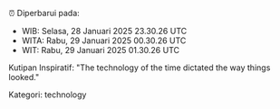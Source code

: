 ⏰ Diperbarui pada:
- WIB: Selasa, 28 Januari 2025 23.30.26 UTC
- WITA: Rabu, 29 Januari 2025 00.30.26 UTC
- WIT: Rabu, 29 Januari 2025 01.30.26 UTC

Kutipan Inspiratif:
"The technology of the time dictated the way things looked."


Kategori: technology

